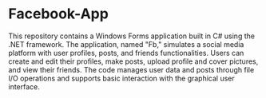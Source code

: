 # Facebook-App
This repository contains a Windows Forms application built in C# using the .NET framework. The application, named "Fb," simulates a social media platform with user profiles, posts, and friends functionalities. Users can create and edit their profiles, make posts, upload profile and cover pictures, and view their friends. The code manages user data and posts through file I/O operations and supports basic interaction with the graphical user interface.
